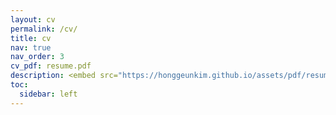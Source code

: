 ```yaml
---
layout: cv
permalink: /cv/
title: cv
nav: true
nav_order: 3
cv_pdf: resume.pdf
description: <embed src="https://honggeunkim.github.io/assets/pdf/resume.pdf" width="100%" height="850px"/>
toc:
  sidebar: left
---
```

